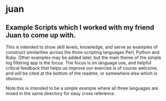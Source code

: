 # juan

## Example Scripts which I worked with my friend Juan to come up with.

This is intended to show skill levels, knowledge, and serve as examples
of construct similarities across the three scripting languages Perl,
Python and Ruby.  Other examples may be added later, but the main
theme of the simple log filtering app is the focus.  The focus is on
language use, and helpful critical feedback that helps us improve our
exercise is of course welcome, and will be cited at the bottom of the
readme, or somewhere else which is obvious.

Note this is intended to be a simple example where all three languages
are mixed in the same directory for easy cross reference.
